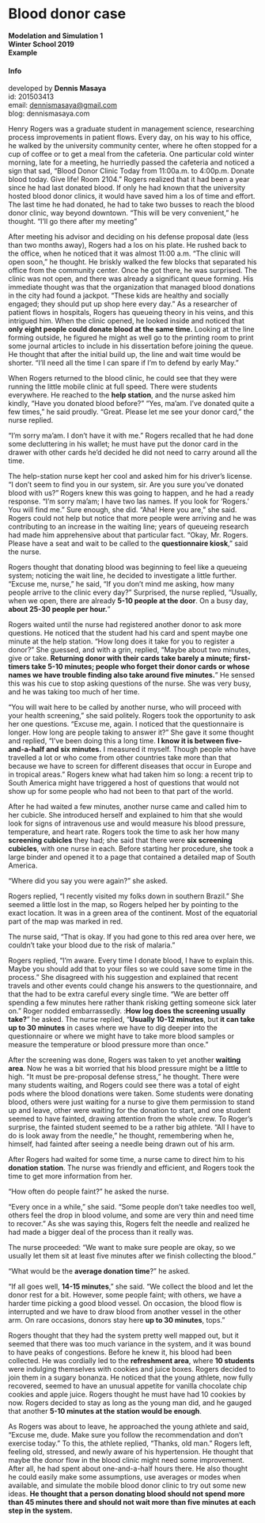 # Blood donor case
**Modelation and Simulation 1** <br>
**Winter School 2019** <br>
**Example**

#### Info
developed by **Dennis Masaya**<br>
id: 201503413<br>
email: dennismasaya@gmail.com<br>
blog: dennismasaya.com

Henry Rogers was a graduate student in management science, researching process improvements in patient flows. Every day, on his way to his office, he walked by the university community center, where he often stopped for a cup of coffee or to get a meal from the cafeteria. One particular cold winter morning, late for a meeting, he hurriedly passed the cafeteria and noticed a sign that sad, “Blood Donor Clinic Today from 11:00a.m. to 4:00p.m. Donate blood today. Give life! Room 2104.” Rogers realized that it had been a year since he had last donated blood. If only he had known that the university hosted blood donor clinics, it would have saved him a los of time and effort. The last time he had donated, he had to take two busses to reach the blood donor clinic, way beyond downtown. “This will be very convenient,” he thought. “I’ll go there after my meeting”

After meeting his advisor and deciding on his defense proposal date (less than two months away), Rogers had a los on his plate. He rushed back to the office, when he noticed that it was almost 11:00 a.m. “The clinic will open soon,” he thought. He briskly walked the few blocks that separated his office from the community center. Once he got there, he was surprised. The clinic was not open, and there was already a significant queue forming. His immediate thought  was that the organization that managed blood donations in the city had found a jackpot. “These kids are healthy and socially engaged; they should put up shop here every day.” As a researcher of patient flows in hospitals, Rogers has queueing theory in his veins, and this intrigued him. When the clinic opened, he looked inside and noticed that **only eight people could donate blood at the same time.** Looking at the line forming outside, he figured he might as well go to the printing room to print some journal articles to include in his dissertation before joining the queue. He thought that after the initial build up, the line and wait time would be shorter. “I’ll need all the time I can spare if I’m to defend by early May.”

When Rogers returned to the blood clinic, he could see that they were running the little mobile clinic at full speed. There were students everywhere. He reached to the **help station**, and the nurse asked him kindly, “Have you donated blood before?” “Yes, ma’am. I’ve donated quite a few times,” he said proudly. “Great. Please let me see your donor card,” the nurse replied.

“I’m sorry ma’am. I don’t have it with me.” Rogers recalled that he had done some decluttering in his wallet; he must have put the donor card in the drawer with other cards he’d decided he did not need to carry around all the time.

The help-station nurse kept her cool and asked him for his driver’s license. “I don’t seem to find you in our system, sir. Are you sure you’ve donated blood with us?” Rogers knew this was going to happen, and he had a ready response. “I’m sorry ma’am; I have two las names. If you look for ‘Rogers.’ You will find me.” Sure enough, she did. “Aha! Here you are,” she said. Rogers could not help but notice that more people were arriving and he was contributing to an increase in the waiting line; years of queueing research had made him apprehensive about that particular fact. “Okay, Mr. Rogers. Please have a seat and wait to be called to the **questionnaire kiosk**,” said the nurse.

Rogers thought that donating blood was beginning to feel like a queueing system; noticing the wait line, he decided to investigate a little further. “Excuse me, nurse,” he said, “If you don’t mind me asking, how many people arrive to the clinic every day?” Surprised, the nurse replied, “Usually, when we open, there are already **5-10 people at the door**. On a busy day, **about 25-30 people per hour.**”

Rogers waited until the nurse had registered another donor to ask more questions. He noticed that the student had his card and spent maybe one minute at the help station. “How long does it take for you to register a donor?” She guessed, and with a grin, replied, “Maybe about two minutes, give or take. **Returning donor with their cards take barely a minute; first-timers take 5-10 minutes; people who forget their donor cards or whose names we have trouble finding also take around five minutes.**” He sensed this was his cue to stop asking questions of the nurse. She was very busy, and he was taking too much of her time.

“You will wait here to be called by another nurse, who will proceed with your health screening,” she said politely. Rogers took the opportunity to ask her one questions. “Excuse me, again. I noticed that the questionnaire is longer. How long are people taking to answer it?” She gave it some thought and replied, “I’ve been doing this a long time. **I know it is between five-and-a-half and six minutes.** I measured it myself. Though people who have travelled a lot or who come from other countries take more than that because we have to screen for different diseases that occur in Europe and in tropical areas.” Rogers knew what had taken him so long: a recent trip to South America might have triggered a host of questions that would not show up for some people who had not been to that part of the world.

After he had waited a few minutes, another nurse came and called him to her cubicle. She introduced herself and explained to him that she would look for signs of intravenous use and would measure his blood pressure, temperature, and heart rate. Rogers took the time to ask her how many **screening cubicles** they had; she said that there were **six screening cubicles**, with one nurse in each. Before starting her procedure, she took a large binder and opened it to a page that contained a detailed map of South America.

“Where did you say you were again?” she asked.

Rogers replied, “I recently visited my folks down in southern Brazil.” She seemed a little lost in the map, so Rogers helped her by pointing to the exact location. It was in a green area of the continent. Most of the equatorial part of the map was marked in red.

The nurse said, “That is okay. If you had gone to this red area over here, we couldn’t take your blood due to the risk of malaria.”

Rogers replied, “I’m aware. Every time I donate blood, I have to explain this. Maybe you should add that to your files so we could save some time in the process.” She disagreed with his suggestion and explained that recent travels and other events could change his answers to the questionnaire, and that the had to be extra careful every single time. “We are better off spending a few minutes here rather thank risking getting someone sick later on.” Roger nodded embarrassedly. :**How log does the screening usually take?**” he asked. The nurse replied, “**Usually 10-12 minutes**, but **it can take up to 30 minutes** in cases where we have to dig deeper into the questionnaire or where we might have to take more blood samples or measure the temperature or blood pressure more than once.”

After the screening was done, Rogers was taken to yet another **waiting area**. Now he was a bit worried that his blood pressure might be a little to high. “It must be pre-proposal defense stress,” he thought. There were many students waiting, and Rogers could see there was a total of eight pods where the blood donations were taken. Some students were donating blood, others were just waiting for a nurse to give them permission to stand up and leave, other were waiting for the donation to start, and one student seemed to have fainted, drawing attention from the whole crew. To Roger’s surprise, the fainted student seemed to be a rather big athlete. “All I have to do is look away from the needle,” he thought, remembering when he, himself, had fainted after seeing a needle being drawn out of his arm.

After Rogers had waited for some time, a nurse came to direct him to his **donation station**. The nurse was friendly and efficient, and Rogers took the time to get more information from her.

“How often do people faint?” he asked the nurse.

“Every once in a while,” she said. “Some people don’t take needles too well, others feel the drop in blood volume, and some are very thin and need time to recover.” As she was saying this, Rogers felt the needle and realized he had made a bigger deal of the process than it really was.

The nurse proceeded: “We want to make sure people are okay, so we usually let them sit at least five minutes after we finish collecting the blood.”

“What would be the **average donation time**?” he asked.

“If all goes well, **14-15 minutes**,” she said. “We collect the blood and let the donor rest for a bit. However, some people faint; with others, we have a harder time picking a good blood vessel. On occasion, the blood flow is interrupted and we have to draw blood from another vessel in the other arm. On rare occasions, donors stay here **up to 30 minutes**, tops.”

Rogers thought that they had the system pretty well mapped out, but it seemed that there was too much variance in the system, and it was bound to have peaks of congestions. Before he knew it, his blood had been collected. He was cordially led to the **refreshment area**, where **10 students** were indulging themselves with cookies and juice boxes. Rogers decided to join them in a sugary bonanza. He noticed that the young athlete, now fully recovered, seemed to have an unusual appetite for vanilla chocolate chip cookies and apple juice. Rogers thought he must have had 10 cookies by now. Rogers decided to stay as long as the young man did, and he gauged that another **5-10 minutes at the station would be enough**.

As Rogers was about to leave, he approached the young athlete and said, “Excuse me, dude. Make sure you follow the recommendation and don’t exercise today.” To this, the athlete replied, “Thanks, old man.” Rogers left, feeling old, stressed, and newly aware of his hypertension. He thought that maybe the donor flow in the blood clinic might need some improvement. After all, he had spent about one-and-a-half hours there. He also thought he could easily make some assumptions, use averages or modes when available, and simulate the mobile blood donor clinic to try out some new ideas. **He thought that a person donating blood should not spend more than 45 minutes there and should not wait more than five minutes at each step in the system.**
